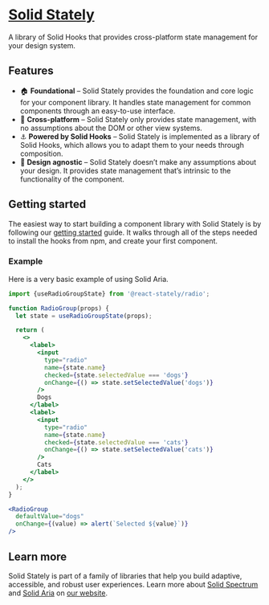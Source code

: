# [Solid Stately](https://react-spectrum.adobe.com/react-stately/index.html)

A library of Solid Hooks that provides cross-platform state management for your design system.

## Features

* 🏠 **Foundational** – Solid Stately provides the foundation and core logic for your component library. It handles state management for common components through an easy-to-use interface.
* 📱 **Cross-platform** – Solid Stately only provides state management, with no assumptions about the DOM or other view systems.
* ⚓️ **Powered by Solid Hooks** – Solid Stately is implemented as a library of Solid Hooks, which allows you to adapt them to your needs through composition.
* 🎨 **Design agnostic** – Solid Stately doesn’t make any assumptions about your design. It provides state management that’s intrinsic to the functionality of the component.

## Getting started

The easiest way to start building a component library with Solid Stately is by following our [getting started](https://react-spectrum.adobe.com/react-stately/getting-started.html) guide. It walks through all of the steps needed to install the hooks from npm, and create your first component.

### Example

Here is a very basic example of using Solid Aria.

```jsx
import {useRadioGroupState} from '@react-stately/radio';

function RadioGroup(props) {
  let state = useRadioGroupState(props);

  return (
    <>
      <label>
        <input
          type="radio"
          name={state.name}
          checked={state.selectedValue === 'dogs'}
          onChange={() => state.setSelectedValue('dogs')}
        />
        Dogs
      </label>
      <label>
        <input
          type="radio"
          name={state.name}
          checked={state.selectedValue === 'cats'}
          onChange={() => state.setSelectedValue('cats')}
        />
        Cats
      </label>
    </>
  );
}

<RadioGroup
  defaultValue="dogs"
  onChange={(value) => alert(`Selected ${value}`)}
/>
```

## Learn more

Solid Stately is part of a family of libraries that help you build adaptive, accessible, and robust user experiences.
Learn more about [Solid Spectrum](https://react-spectrum.adobe.com/react-spectrum/index.html) and [Solid Aria](https://react-spectrum.adobe.com/react-aria/index.html) on [our website](https://react-spectrum.adobe.com/index.html).